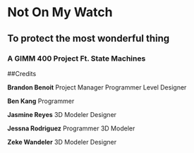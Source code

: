 # Not On My Watch
## To protect the most wonderful thing
### A GIMM 400 Project Ft. State Machines

##Credits

**Brandon Benoit**
Project Manager
Programmer
Level Designer

**Ben Kang**
Programmer

**Jasmine Reyes**
3D Modeler
Designer

**Jessna Rodriguez**
Programmer
3D Modeler

**Zeke Wandeler**
3D Modeler
Designer
